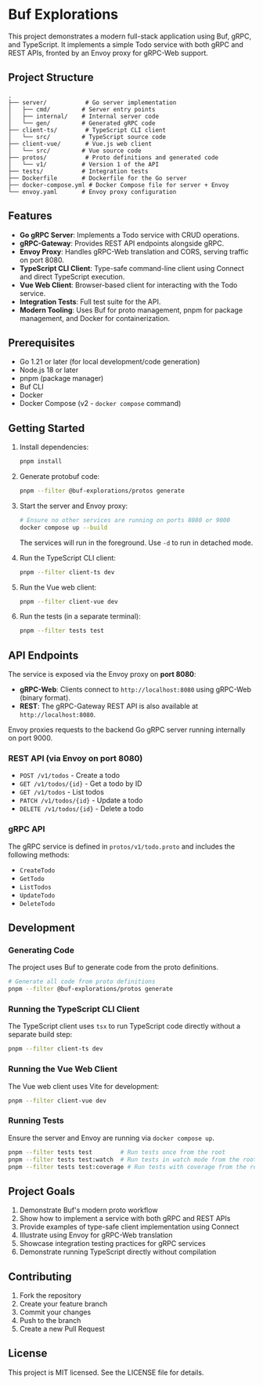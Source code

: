 # Buf Explorations

This project demonstrates a modern full-stack application using Buf, gRPC, and TypeScript. It implements a simple Todo service with both gRPC and REST APIs, fronted by an Envoy proxy for gRPC-Web support.

## Project Structure

```
.
├── server/           # Go server implementation
│   ├── cmd/         # Server entry points
│   ├── internal/    # Internal server code
│   └── gen/         # Generated gRPC code
├── client-ts/        # TypeScript CLI client
│   └── src/         # TypeScript source code
├── client-vue/       # Vue.js web client
│   └── src/         # Vue source code
├── protos/           # Proto definitions and generated code
│   └── v1/          # Version 1 of the API
├── tests/           # Integration tests
├── Dockerfile       # Dockerfile for the Go server
├── docker-compose.yml # Docker Compose file for server + Envoy
└── envoy.yaml       # Envoy proxy configuration
```

## Features

- **Go gRPC Server**: Implements a Todo service with CRUD operations.
- **gRPC-Gateway**: Provides REST API endpoints alongside gRPC.
- **Envoy Proxy**: Handles gRPC-Web translation and CORS, serving traffic on port 8080.
- **TypeScript CLI Client**: Type-safe command-line client using Connect and direct TypeScript execution.
- **Vue Web Client**: Browser-based client for interacting with the Todo service.
- **Integration Tests**: Full test suite for the API.
- **Modern Tooling**: Uses Buf for proto management, pnpm for package management, and Docker for containerization.

## Prerequisites

- Go 1.21 or later (for local development/code generation)
- Node.js 18 or later
- pnpm (package manager)
- Buf CLI
- Docker
- Docker Compose (v2 - `docker compose` command)

## Getting Started

1.  Install dependencies:
    ```bash
    pnpm install
    ```

2.  Generate protobuf code:
    ```bash
    pnpm --filter @buf-explorations/protos generate
    ```

3.  Start the server and Envoy proxy:
    ```bash
    # Ensure no other services are running on ports 8080 or 9000
    docker compose up --build
    ```
    The services will run in the foreground. Use `-d` to run in detached mode.

4.  Run the TypeScript CLI client:
    ```bash
    pnpm --filter client-ts dev
    ```

5.  Run the Vue web client:
    ```bash
    pnpm --filter client-vue dev
    ```

6.  Run the tests (in a separate terminal):
    ```bash
    pnpm --filter tests test
    ```

## API Endpoints

The service is exposed via the Envoy proxy on **port 8080**:

-   **gRPC-Web**: Clients connect to `http://localhost:8080` using gRPC-Web (binary format).
-   **REST**: The gRPC-Gateway REST API is also available at `http://localhost:8080`.

Envoy proxies requests to the backend Go gRPC server running internally on port 9000.

### REST API (via Envoy on port 8080)

-   `POST /v1/todos` - Create a todo
-   `GET /v1/todos/{id}` - Get a todo by ID
-   `GET /v1/todos` - List todos
-   `PATCH /v1/todos/{id}` - Update a todo
-   `DELETE /v1/todos/{id}` - Delete a todo

### gRPC API

The gRPC service is defined in `protos/v1/todo.proto` and includes the following methods:
-   `CreateTodo`
-   `GetTodo`
-   `ListTodos`
-   `UpdateTodo`
-   `DeleteTodo`

## Development

### Generating Code

The project uses Buf to generate code from the proto definitions.

```bash
# Generate all code from proto definitions 
pnpm --filter @buf-explorations/protos generate
```

### Running the TypeScript CLI Client

The TypeScript client uses `tsx` to run TypeScript code directly without a separate build step:

```bash
pnpm --filter client-ts dev
```

### Running the Vue Web Client

The Vue web client uses Vite for development:

```bash
pnpm --filter client-vue dev
```

### Running Tests

Ensure the server and Envoy are running via `docker compose up`.

```bash
pnpm --filter tests test        # Run tests once from the root
pnpm --filter tests test:watch  # Run tests in watch mode from the root
pnpm --filter tests test:coverage # Run tests with coverage from the root
```

## Project Goals

1.  Demonstrate Buf's modern proto workflow
2.  Show how to implement a service with both gRPC and REST APIs
3.  Provide examples of type-safe client implementation using Connect
4.  Illustrate using Envoy for gRPC-Web translation
5.  Showcase integration testing practices for gRPC services
6.  Demonstrate running TypeScript directly without compilation

## Contributing

1.  Fork the repository
2.  Create your feature branch
3.  Commit your changes
4.  Push to the branch
5.  Create a new Pull Request

## License

This project is MIT licensed. See the LICENSE file for details. 